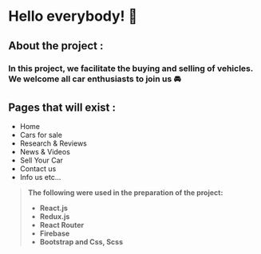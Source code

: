 # Hello everybody! :wave:

## About the project :

### In this project, we facilitate the buying and selling of vehicles. We welcome all car enthusiasts to join us :oncoming_automobile:

## Pages that will exist :

- Home
- Cars for sale
- Research & Reviews
- News & Videos
- Sell Your Car
- Contact us
- Info us etc...

> **The following were used in the preparation of the project:**
>
> - **React.js**
> - **Redux.js**
> - **React Router**
> - **Firebase**
> - **Bootstrap and Css, Scss**
